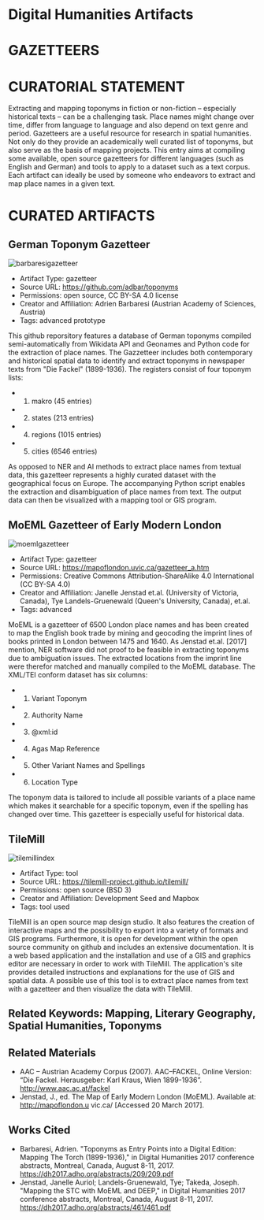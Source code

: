 # Digital Humanities Artifacts

# GAZETTEERS

# CURATORIAL STATEMENT

Extracting and mapping toponyms in fiction or non-fiction – especially historical texts – can be a challenging task. Place names might change over time, differ from language to language and also depend on text genre and period. Gazetteers are a useful resource for research in spatial humanities. Not only do they provide an academically well curated list of toponyms, but also serve as the basis of mapping projects. 
This entry aims at compiling some available, open source gazetteers for different languages (such as English and German) and tools to apply to a dataset such as a text corpus. Each artifact can ideally be used by someone who endeavors to extract and map place names in a given text.

# CURATED ARTIFACTS

## German Toponym Gazetteer

![barbaresigazetteer](https://user-images.githubusercontent.com/28898995/31368966-157d6dba-ad4f-11e7-89b6-eaad54bfe700.png)

* Artifact Type: gazetteer
* Source URL: https://github.com/adbar/toponyms
* Permissions: open source, CC BY-SA 4.0 license
* Creator and Affiliation: Adrien Barbaresi (Austrian Academy of Sciences, Austria)
* Tags: advanced prototype

This github reporsitory features a database of German toponyms compiled semi-automatically from Wikidata API and Geonames and Python code for the extraction of place names. The Gazzetteer includes both contemporary and historical spatial data to identify and extract toponyms in newspaper texts from "Die Fackel" (1899-1936). The registers consist of four toponym lists:

* 1. makro (45 entries) 
* 2. states (213 entries)
* 4. regions (1015 entries)
* 5. cities (6546 entries)

As opposed to NER and AI methods to extract place names from textual data, this gazetteer represents a highly curated dataset with the geographical focus on Europe. The accompanying Python script enables the extraction and disambiguation of place names from text. The output data can then be visualized with a mapping tool or GIS program.


## MoEML Gazetteer of Early Modern London

![moemlgazetteer](https://user-images.githubusercontent.com/28898995/31369000-4841a8b0-ad4f-11e7-8091-452faf144c09.png)

* Artifact Type: gazetteer
* Source URL: https://mapoflondon.uvic.ca/gazetteer_a.htm
* Permissions: Creative Commons Attribution-ShareAlike 4.0 International (CC BY-SA 4.0)
* Creator and Affiliation: Janelle Jenstad et.al. (University of Victoria, Canada), Tye Landels-Gruenewald (Queen's University, Canada), et.al.
* Tags: advanced

MoEML is a gazetteer of 6500 London place names and has been created to map the English book trade by mining and geocoding the imprint lines of books printed in London between 1475 and 1640. As Jenstad et.al. [2017] mention, NER software did not proof to be feasible in extracting toponyms due to ambiguation issues. The extracted locations from the imprint line were therefor matched and manually compiled to the MoEML database. The XML/TEI conform dataset has six columns:

* 1. Variant Toponym
* 2. Authority Name
* 3. @xml:id
* 4. Agas Map Reference
* 5. Other Variant Names and Spellings
* 6. Location Type

The toponym data is tailored to include all possible variants of a place name which makes it searchable for a specific toponym, even if the spelling has changed over time. This gazetteer is especially useful for historical data.

## TileMill

![tilemillindex](https://user-images.githubusercontent.com/28898995/31369019-764de836-ad4f-11e7-9e7a-284ecb6df9da.png)

* Artifact Type: tool
* Source URL: https://tilemill-project.github.io/tilemill/
* Permissions: open source (BSD 3)
* Creator and Affiliation: Development Seed and Mapbox
* Tags: tool used

TileMill is an open source map design studio. It also features the creation of interactive maps and the possibility to export into a variety of formats and GIS programs. Furthermore, it is open for development within the open source community on github and includes an extensive documentation. It is a web based application and the installation and use of a GIS and graphics editor are necessary in order to work with TileMill. The application's site provides detailed instructions and explanations for the use of GIS and spatial data.
A possible use of this tool is to extract place names from text with a gazetteer and then visualize the data with TileMill. 

## Related Keywords: Mapping, Literary Geography, Spatial Humanities, Toponyms

## Related Materials
 * AAC – Austrian Academy Corpus (2007). AAC–FACKEL, Online Version: “Die Fackel. Herausgeber: Karl Kraus, Wien 1899-1936”. http://www.aac.ac.at/fackel
* Jenstad, J., ed. The Map of Early Modern London (MoEML). Available at: http://mapoflondon.u vic.ca/ [Accessed 20 March 2017].

## Works Cited
* Barbaresi, Adrien. "Toponyms as Entry Points into a Digital Edition: Mapping The Torch (1899-1936)," in Digital Humanities 2017 conference abstracts, Montreal, Canada, August 8-11, 2017. https://dh2017.adho.org/abstracts/209/209.pdf
* Jenstad, Janelle Auriol; Landels-Gruenewald, Tye; Takeda, Joseph. "Mapping the STC with MoEML and DEEP," in Digital Humanities 2017 conference abstracts, Montreal, Canada, August 8-11, 2017. https://dh2017.adho.org/abstracts/461/461.pdf


